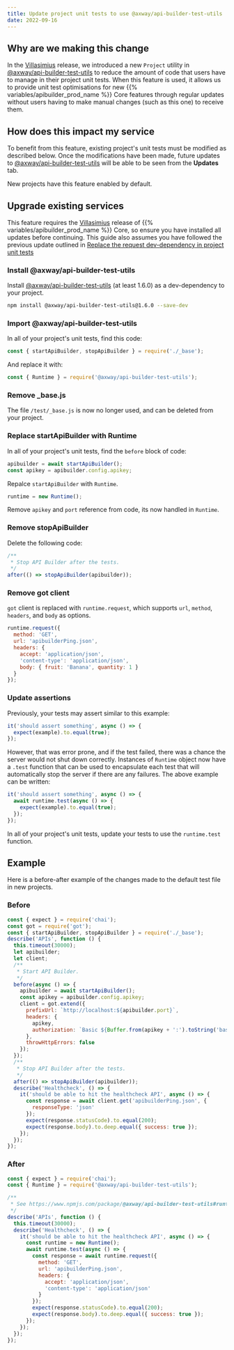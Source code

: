 ```yaml
---
title: Update project unit tests to use @axway/api-builder-test-utils
date: 2022-09-16
---
```


## Why are we making this change

In the [Villasimius](/docs/release_notes/villasimius/) release, we introduced a new `Project` utility in [@axway/api-builder-test-utils](https://www.npmjs.com/package/@axway/api-builder-test-utils) to reduce the amount of code that users have to manage in their project unit tests. When this feature is used, it allows us to provide unit test optimisations for new {{% variables/apibuilder_prod_name %}} Core features through regular updates without users having to make manual changes (such as this one) to receive them.

## How does this impact my service

To benefit from this feature, existing project's unit tests must be modified as described below. Once the modifications have been made, future updates to [@axway/api-builder-test-utils](https://www.npmjs.com/package/@axway/api-builder-test-utils) will be able to be seen from the **Updates** tab.

New projects have this feature enabled by default.

## Upgrade existing services

This feature requires the [Villasimius](/docs/release_notes/villasimius/) release of {{% variables/apibuilder_prod_name %}} Core, so ensure you have installed all updates before continuing. This guide also assumes you have followed the previous update outlined in [Replace the request dev-dependency in project unit tests](/docs/updates/2021_12_17_update_to_remove_request_module)

### Install @axway/api-builder-test-utils

Install [@axway/api-builder-test-utils](https://www.npmjs.com/package/@axway/api-builder-test-utils) (at least 1.6.0) as a dev-dependency to your project.

```bash
npm install @axway/api-builder-test-utils@1.6.0 --save-dev
```

### Import @axway/api-builder-test-utils

In all of your project's unit tests, find this code:

```javascript
const { startApiBuilder, stopApiBuilder } = require('./_base');
```

And replace it with:

```javascript
const { Runtime } = require('@axway/api-builder-test-utils');
```

### Remove _base.js

The file `/test/_base.js` is now no longer used, and can be deleted from your project.

### Replace startApiBuilder with Runtime

In all of your project's unit tests, find the `before` block of code:

```javascript
apibuilder = await startApiBuilder();
const apikey = apibuilder.config.apikey;
```

Repalce `startApiBuilder` with `Runtime`.
```javascript
runtime = new Runtime();
```
Remove `apikey` and `port` reference from code, its now handled in `Runtime`.

### Remove stopApiBuilder

Delete the following code:

```javascript
/**
 * Stop API Builder after the tests.
 */
after(() => stopApiBuilder(apibuilder));
```

### Remove got client
`got` client is replaced with `runtime.request`, which supports `url`, `method`, `headers`, and `body` as options.

```javascript
runtime.request({
  method: 'GET',
  url: 'apibuilderPing.json',
  headers: {
    accept: 'application/json',
    'content-type': 'application/json',
    body: { fruit: 'Banana', quantity: 1 }
  }
});
```

### Update assertions

Previously, your tests may assert similar to this example:

```javascript
it('should assert something', async () => {
  expect(example).to.equal(true);
});
```

However, that was error prone, and if the test failed, there was a chance the server would not shut down correctly. Instances of `Runtime` object now have a `.test` function that can be used to encapsulate each test that will automatically stop the server if there are any failures. The above example can be written:

```javascript
it('should assert something', async () => {
  await runtime.test(async () => {
    expect(example).to.equal(true);
  });
});
```

In all of your project's unit tests, update your tests to use the `runtime.test` function.

## Example

Here is a before-after example of the changes made to the default test file in new projects.

### Before

```javascript
const { expect } = require('chai');
const got = require('got');
const { startApiBuilder, stopApiBuilder } = require('./_base');
describe('APIs', function () {
  this.timeout(30000);
  let apibuilder;
  let client;
  /**
   * Start API Builder.
   */
  before(async () => {
    apibuilder = await startApiBuilder();
    const apikey = apibuilder.config.apikey;
    client = got.extend({
      prefixUrl: `http://localhost:${apibuilder.port}`,
      headers: {
        apikey,
        authorization: `Basic ${Buffer.from(apikey + ':').toString('base64')}`
      },
      throwHttpErrors: false
    });
  });
  /**
   * Stop API Builder after the tests.
   */
  after(() => stopApiBuilder(apibuilder));
  describe('Healthcheck', () => {
    it('should be able to hit the healthcheck API', async () => {
      const response = await client.get('apibuilderPing.json', {
        responseType: 'json'
      });
      expect(response.statusCode).to.equal(200);
      expect(response.body).to.deep.equal({ success: true });
    });
  });
});
```

### After

```javascript
const { expect } = require('chai');
const { Runtime } = require('@axway/api-builder-test-utils');

/**
 * See https://www.npmjs.com/package/@axway/api-builder-test-utils#runtime-api
 */
describe('APIs', function () {
  this.timeout(30000);
  describe('Healthcheck', () => {
    it('should be able to hit the healthcheck API', async () => {
      const runtime = new Runtime();
      await runtime.test(async () => {
        const response = await runtime.request({
          method: 'GET',
          url: 'apibuilderPing.json',
          headers: {
            accept: 'application/json',
            'content-type': 'application/json'
          }
        });
        expect(response.statusCode).to.equal(200);
        expect(response.body).to.deep.equal({ success: true });
      });
    });
  });
});
```
